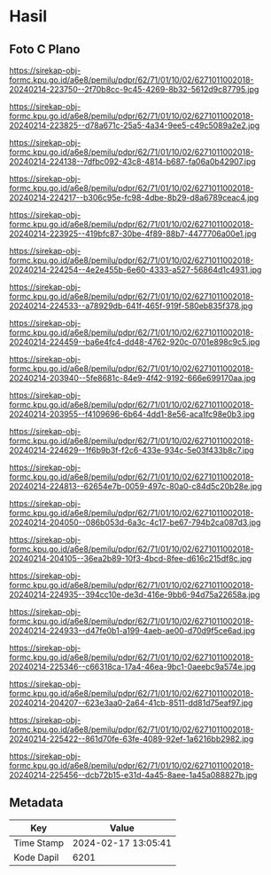 # Hasil

## Foto C Plano

https://sirekap-obj-formc.kpu.go.id/a6e8/pemilu/pdpr/62/71/01/10/02/6271011002018-20240214-223750--2f70b8cc-9c45-4269-8b32-5612d9c87795.jpg

https://sirekap-obj-formc.kpu.go.id/a6e8/pemilu/pdpr/62/71/01/10/02/6271011002018-20240214-223825--d78a671c-25a5-4a34-9ee5-c49c5089a2e2.jpg

https://sirekap-obj-formc.kpu.go.id/a6e8/pemilu/pdpr/62/71/01/10/02/6271011002018-20240214-224138--7dfbc092-43c8-4814-b687-fa06a0b42907.jpg

https://sirekap-obj-formc.kpu.go.id/a6e8/pemilu/pdpr/62/71/01/10/02/6271011002018-20240214-224217--b306c95e-fc98-4dbe-8b29-d8a6789ceac4.jpg

https://sirekap-obj-formc.kpu.go.id/a6e8/pemilu/pdpr/62/71/01/10/02/6271011002018-20240214-223925--419bfc87-30be-4f89-88b7-4477706a00e1.jpg

https://sirekap-obj-formc.kpu.go.id/a6e8/pemilu/pdpr/62/71/01/10/02/6271011002018-20240214-224254--4e2e455b-6e60-4333-a527-56864d1c4931.jpg

https://sirekap-obj-formc.kpu.go.id/a6e8/pemilu/pdpr/62/71/01/10/02/6271011002018-20240214-224533--a78929db-641f-465f-919f-580eb835f378.jpg

https://sirekap-obj-formc.kpu.go.id/a6e8/pemilu/pdpr/62/71/01/10/02/6271011002018-20240214-224459--ba6e4fc4-dd48-4762-920c-0701e898c9c5.jpg

https://sirekap-obj-formc.kpu.go.id/a6e8/pemilu/pdpr/62/71/01/10/02/6271011002018-20240214-203940--5fe8681c-84e9-4f42-9192-666e699170aa.jpg

https://sirekap-obj-formc.kpu.go.id/a6e8/pemilu/pdpr/62/71/01/10/02/6271011002018-20240214-203955--f4109696-6b64-4dd1-8e56-aca1fc98e0b3.jpg

https://sirekap-obj-formc.kpu.go.id/a6e8/pemilu/pdpr/62/71/01/10/02/6271011002018-20240214-224629--1f6b9b3f-f2c6-433e-934c-5e03f433b8c7.jpg

https://sirekap-obj-formc.kpu.go.id/a6e8/pemilu/pdpr/62/71/01/10/02/6271011002018-20240214-224813--62654e7b-0059-497c-80a0-c84d5c20b28e.jpg

https://sirekap-obj-formc.kpu.go.id/a6e8/pemilu/pdpr/62/71/01/10/02/6271011002018-20240214-204050--086b053d-6a3c-4c17-be67-794b2ca087d3.jpg

https://sirekap-obj-formc.kpu.go.id/a6e8/pemilu/pdpr/62/71/01/10/02/6271011002018-20240214-204105--36ea2b89-10f3-4bcd-8fee-d616c215df8c.jpg

https://sirekap-obj-formc.kpu.go.id/a6e8/pemilu/pdpr/62/71/01/10/02/6271011002018-20240214-224935--394cc10e-de3d-416e-9bb6-94d75a22658a.jpg

https://sirekap-obj-formc.kpu.go.id/a6e8/pemilu/pdpr/62/71/01/10/02/6271011002018-20240214-224933--d47fe0b1-a199-4aeb-ae00-d70d9f5ce6ad.jpg

https://sirekap-obj-formc.kpu.go.id/a6e8/pemilu/pdpr/62/71/01/10/02/6271011002018-20240214-225346--c66318ca-17a4-46ea-9bc1-0aeebc9a574e.jpg

https://sirekap-obj-formc.kpu.go.id/a6e8/pemilu/pdpr/62/71/01/10/02/6271011002018-20240214-204207--623e3aa0-2a64-41cb-8511-dd81d75eaf97.jpg

https://sirekap-obj-formc.kpu.go.id/a6e8/pemilu/pdpr/62/71/01/10/02/6271011002018-20240214-225422--861d70fe-63fe-4089-92ef-1a6216bb2982.jpg

https://sirekap-obj-formc.kpu.go.id/a6e8/pemilu/pdpr/62/71/01/10/02/6271011002018-20240214-225456--dcb72b15-e31d-4a45-8aee-1a45a088827b.jpg


## Metadata

| Key        | Value               |
| ---------- | ------------------- |
| Time Stamp | 2024-02-17 13:05:41 |
| Kode Dapil | 6201                |



